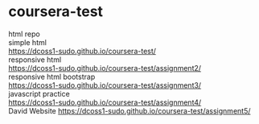 # coursera-test   
html repo   
simple html   
https://dcoss1-sudo.github.io/coursera-test/    
responsive html   
https://dcoss1-sudo.github.io/coursera-test/assignment2/    
responsive html bootstrap   
https://dcoss1-sudo.github.io/coursera-test/assignment3/  
javascript practice   
https://dcoss1-sudo.github.io/coursera-test/assignment4/  
David Website 
https://dcoss1-sudo.github.io/coursera-test/assignment5/  
